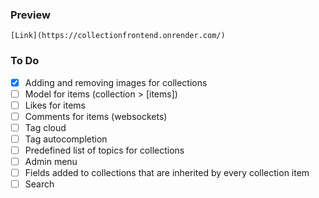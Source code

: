 ### Preview

    [Link](https://collectionfrontend.onrender.com/)

### To Do

-   [x] Adding and removing images for collections
-   [ ] Model for items (collection > [items])
-   [ ] Likes for items
-   [ ] Comments for items (websockets)
-   [ ] Tag cloud
-   [ ] Tag autocompletion
-   [ ] Predefined list of topics for collections
-   [ ] Admin menu
-   [ ] Fields added to collections that are inherited by every collection item
-   [ ] Search
